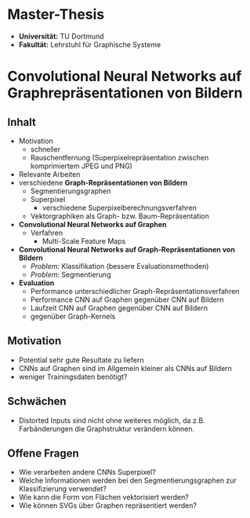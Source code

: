 # Master-Thesis

* **Universität:** TU Dortmund
* **Fakultät:** Lehrstuhl für Graphische Systeme

# Convolutional Neural Networks auf Graphrepräsentationen von Bildern

## Inhalt

* Motivation
  * schneller
  * Rauschentfernung (Superpixelrepräsentation zwischen komprimiertem JPEG und
    PNG)
* Relevante Arbeiten
* verschiedene **Graph-Repräsentationen von Bildern**
  * Segmentierungsgraphen
  * Superpixel
    * verschiedene Superpixelberechnungsverfahren
  * Vektorgraphiken als Graph- bzw. Baum-Repräsentation
* **Convolutional Neural Networks auf Graphen**
  * Verfahren
    * Multi-Scale Feature Maps
* **Convolutional Neural Networks auf Graph-Repräsentationen von Bildern**
  * *Problem:* Klassifikation (bessere Evaluationsmethoden)
  * *Problem:* Segmentierung
* **Evaluation**
  * Performance unterschiedlicher Graph-Repräsentationsverfahren
  * Performance CNN auf Graphen gegenüber CNN auf Bildern
  * Laufzeit CNN auf Graphen gegenüber CNN auf Bildern
  * gegenüber Graph-Kernels

## Motivation

* Potential sehr gute Resultate zu liefern
* CNNs auf Graphen sind im Allgemein kleiner als CNNs auf Bildern
* weniger Trainingsdaten benötigt?

## Schwächen

* Distorted Inputs sind nicht ohne weiteres möglich, da z.B. Farbänderungen die
  Graphstruktur verändern können.

## Offene Fragen

* Wie verarbeiten andere CNNs Superpixel?
* Welche Informationen werden bei den Segmentierungsgraphen zur Klassifizierung
  verwendet?
* Wie kann die Form von Flächen vektorisiert werden?
* Wie können SVGs über Graphen repräsentiert werden?
